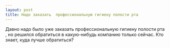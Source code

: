 ```yaml
---
layout: post 
title: Надо заказать  профессиональную гигиену полости рта ‌ 
--- 
```

Давно надо было уже заказать  профессиональную гигиену полости рта ‌, но решился обратиться в какую-нибудь компанию только сейчас. Кто знает, куда лучше обратиться?